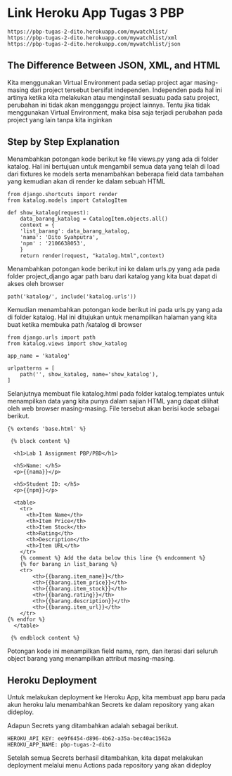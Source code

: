 # Link Heroku App Tugas 3 PBP
```shell
https://pbp-tugas-2-dito.herokuapp.com/mywatchlist/
https://pbp-tugas-2-dito.herokuapp.com/mywatchlist/xml
https://pbp-tugas-2-dito.herokuapp.com/mywatchlist/json
```

## The Difference Between JSON, XML, and HTML

Kita menggunakan Virtual Environment pada setiap project agar masing-masing dari project tersebut bersifat independen. Independen pada hal ini artinya ketika kita
melakukan atau menginstall sesuatu pada satu project, perubahan ini tidak akan mengganggu project lainnya. Tentu jika tidak menggunakan Virtual Environment, maka
bisa saja terjadi perubahan pada project yang lain tanpa kita inginkan

## Step by Step Explanation

Menambahkan potongan kode berikut ke file views.py yang ada di folder katalog. Hal ini bertujuan untuk mengambil semua data yang telah di load dari fixtures ke
models serta menambahkan beberapa field data tambahan yang kemudian akan di render ke dalam sebuah HTML

```shell
from django.shortcuts import render
from katalog.models import CatalogItem

def show_katalog(request):
    data_barang_katalog = CatalogItem.objects.all()
    context = {
    'list_barang': data_barang_katalog,
    'nama': 'Dito Syahputra',
    'npm' : '2106638053',
    }
    return render(request, "katalog.html",context)
```

Menambahkan potongan kode berikut ini ke dalam urls.py yang ada pada folder project_django agar path baru dari katalog yang kita buat dapat di akses oleh browser

```shell
path('katalog/', include('katalog.urls'))
```

Kemudian menambahkan potongan kode berikut ini pada urls.py yang ada di folder katalog. Hal ini ditujukan untuk menampilkan halaman yang kita buat ketika membuka
path /katalog di browser


```shell
from django.urls import path
from katalog.views import show_katalog

app_name = 'katalog'

urlpatterns = [
    path('', show_katalog, name='show_katalog'),
]
```

Selanjutnya membuat file katalog.html pada folder katalog.templates untuk menampilkan data yang kita punya dalam sajian HTML yang dapat dilihat oleh web browser
masing-masing. File tersebut akan berisi kode sebagai berikut.


```shell
{% extends 'base.html' %}

 {% block content %}

  <h1>Lab 1 Assignment PBP/PBD</h1>

  <h5>Name: </h5>
  <p>{{nama}}</p>

  <h5>Student ID: </h5>
  <p>{{npm}}</p>

  <table>
    <tr>
      <th>Item Name</th>
      <th>Item Price</th>
      <th>Item Stock</th>
      <th>Rating</th>
      <th>Description</th>
      <th>Item URL</th>
    </tr>
    {% comment %} Add the data below this line {% endcomment %}
    {% for barang in list_barang %}
    <tr>
        <th>{{barang.item_name}}</th>
        <th>{{barang.item_price}}</th>
        <th>{{barang.item_stock}}</th>
        <th>{{barang.rating}}</th>
        <th>{{barang.description}}</th>
        <th>{{barang.item_url}}</th>
    </tr>
{% endfor %}
  </table>

 {% endblock content %}
```

Potongan kode ini menampilkan field nama, npm, dan iterasi dari seluruh object barang yang menampilkan attribut masing-masing.

## Heroku Deployment

Untuk melakukan deployment ke Heroku App, kita membuat app baru pada akun heroku lalu menambahkan Secrets ke dalam repository yang akan dideploy.

Adapun Secrets yang ditambahkan adalah sebagai berikut.

```shell
HEROKU_API_KEY: ee9f6454-d896-4b62-a35a-bec40ac1562a
HEROKU_APP_NAME: pbp-tugas-2-dito
```

Setelah semua Secrets berhasil ditambahkan, kita dapat melakukan deployment melalui menu Actions pada repository yang akan dideploy



